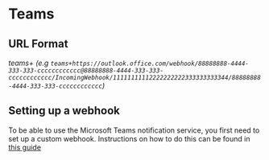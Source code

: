 # Teams

## URL Format

*teams+<webhook-URL> (e.g `teams+https://outlook.office.com/webhook/88888888-4444-333-333-cccccccccccc@88888888-4444-333-333-cccccccccccc/IncomingWebhook/11111111112222222222333333333344/88888888-4444-333-333-cccccccccccc`)*

## Setting up a webhook

To be able to use the Microsoft Teams notification service, you first need to set up a custom webhook.
Instructions on how to do this can be found in [this guide](https://docs.microsoft.com/en-us/microsoftteams/platform/webhooks-and-connectors/how-to/connectors-using#setting-up-a-custom-incoming-webhook)
